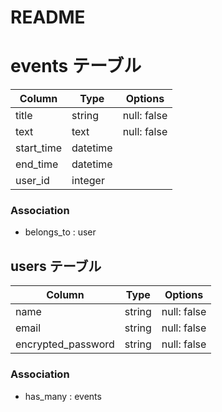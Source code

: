 # README

# events テーブル
| Column              | Type       | Options                   |
| ------------------- | ---------- | --------------------------|
| title               | string     | null: false               |
| text                | text       | null: false               |
| start_time          | datetime   |                           |
| end_time            | datetime   |                           |
| user_id             | integer    |                           |

### Association
- belongs_to : user

## users テーブル
| Column                 | Type       | Options                        |
| ---------------------- | ---------- | ------------------------------ |
| name                   | string     | null: false                    |
| email                  | string     | null: false                    |
| encrypted_password     | string     | null: false                    |

### Association
- has_many : events